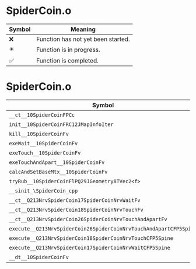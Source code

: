 # SpiderCoin.o
| Symbol | Meaning 
| ------------- | ------------- 
| :x: | Function has not yet been started. 
| :eight_pointed_black_star: | Function is in progress. 
| :white_check_mark: | Function is completed. 


# SpiderCoin.o
| Symbol | Decompiled? |
| ------------- | ------------- |
| `__ct__10SpiderCoinFPCc` | :x: |
| `init__10SpiderCoinFRC12JMapInfoIter` | :x: |
| `kill__10SpiderCoinFv` | :x: |
| `exeWait__10SpiderCoinFv` | :x: |
| `exeTouch__10SpiderCoinFv` | :x: |
| `exeTouchAndApart__10SpiderCoinFv` | :x: |
| `calcAndSetBaseMtx__10SpiderCoinFv` | :x: |
| `tryRub__10SpiderCoinFlPQ29JGeometry8TVec2<f>` | :x: |
| `__sinit_\SpiderCoin_cpp` | :x: |
| `__ct__Q213NrvSpiderCoin17SpiderCoinNrvWaitFv` | :x: |
| `__ct__Q213NrvSpiderCoin18SpiderCoinNrvTouchFv` | :x: |
| `__ct__Q213NrvSpiderCoin26SpiderCoinNrvTouchAndApartFv` | :x: |
| `execute__Q213NrvSpiderCoin26SpiderCoinNrvTouchAndApartCFP5Spine` | :x: |
| `execute__Q213NrvSpiderCoin18SpiderCoinNrvTouchCFP5Spine` | :x: |
| `execute__Q213NrvSpiderCoin17SpiderCoinNrvWaitCFP5Spine` | :x: |
| `__dt__10SpiderCoinFv` | :x: |
